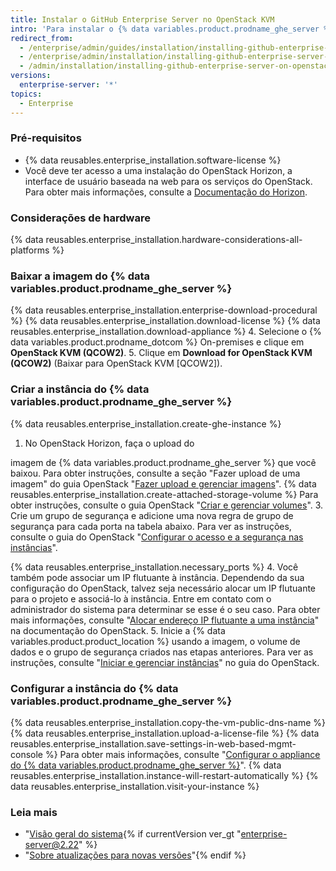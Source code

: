 ```yaml
---
title: Instalar o GitHub Enterprise Server no OpenStack KVM
intro: 'Para instalar o {% data variables.product.prodname_ghe_server %} no OpenStack KVM, você deve ter acesso ao OpenStack e baixar a imagem QCOW2 do {% data variables.product.prodname_ghe_server %}.'
redirect_from:
  - /enterprise/admin/guides/installation/installing-github-enterprise-on-openstack-kvm/
  - /enterprise/admin/installation/installing-github-enterprise-server-on-openstack-kvm
  - /admin/installation/installing-github-enterprise-server-on-openstack-kvm
versions:
  enterprise-server: '*'
topics:
  - Enterprise
---
```

### Pré-requisitos

- {% data reusables.enterprise_installation.software-license %}
- Você deve ter acesso a uma instalação do OpenStack Horizon, a interface de usuário baseada na web para os serviços do OpenStack. Para obter mais informações, consulte a [Documentação do Horizon](https://docs.openstack.org/horizon/latest/).

### Considerações de hardware

{% data reusables.enterprise_installation.hardware-considerations-all-platforms %}

### Baixar a imagem do {% data variables.product.prodname_ghe_server %}

{% data reusables.enterprise_installation.enterprise-download-procedural %}
{% data reusables.enterprise_installation.download-license %}
{% data reusables.enterprise_installation.download-appliance %}
4. Selecione o {% data variables.product.prodname_dotcom %} On-premises e clique em **OpenStack KVM (QCOW2)**.
5. Clique em **Download for OpenStack KVM (QCOW2)** (Baixar para OpenStack KVM [QCOW2]).

### Criar a instância do {% data variables.product.prodname_ghe_server %}

{% data reusables.enterprise_installation.create-ghe-instance %}

1. No OpenStack Horizon, faça o upload do

imagem de {% data variables.product.prodname_ghe_server %} que você baixou. Para obter instruções, consulte a seção "Fazer upload de uma imagem" do guia OpenStack "[Fazer upload e gerenciar imagens](https://docs.openstack.org/horizon/latest/user/manage-images.html)".
{% data reusables.enterprise_installation.create-attached-storage-volume %} Para obter instruções, consulte o guia OpenStack "[Criar e gerenciar volumes](https://docs.openstack.org/horizon/latest/user/manage-volumes.html)".
3. Crie um grupo de segurança e adicione uma nova regra de grupo de segurança para cada porta na tabela abaixo. Para ver as instruções, consulte o guia do OpenStack "[Configurar o acesso e a segurança nas instâncias](https://docs.openstack.org/horizon/latest/user/configure-access-and-security-for-instances.html)".

  {% data reusables.enterprise_installation.necessary_ports %}
4. Você também pode associar um IP flutuante à instância. Dependendo da sua configuração do OpenStack, talvez seja necessário alocar um IP flutuante para o projeto e associá-lo à instância. Entre em contato com o administrador do sistema para determinar se esse é o seu caso. Para obter mais informações, consulte "[Alocar endereço IP flutuante a uma instância](https://docs.openstack.org/horizon/latest/user/configure-access-and-security-for-instances.html#allocate-a-floating-ip-address-to-an-instance)" na documentação do OpenStack.
5. Inicie a {% data variables.product.product_location %} usando a imagem, o volume de dados e o grupo de segurança criados nas etapas anteriores. Para ver as instruções, consulte "[Iniciar e gerenciar instâncias](https://docs.openstack.org/horizon/latest/user/launch-instances.html)" no guia do OpenStack.

### Configurar a instância do {% data variables.product.prodname_ghe_server %}

{% data reusables.enterprise_installation.copy-the-vm-public-dns-name %}
{% data reusables.enterprise_installation.upload-a-license-file %}
{% data reusables.enterprise_installation.save-settings-in-web-based-mgmt-console %} Para obter mais informações, consulte "[Configurar o appliance do {% data variables.product.prodname_ghe_server %}](/enterprise/admin/guides/installation/configuring-the-github-enterprise-server-appliance)".
{% data reusables.enterprise_installation.instance-will-restart-automatically %}
{% data reusables.enterprise_installation.visit-your-instance %}

### Leia mais

- "[Visão geral do sistema](/enterprise/admin/guides/installation/system-overview){% if currentVersion ver_gt "enterprise-server@2.22" %}
- "[Sobre atualizações para novas versões](/admin/overview/about-upgrades-to-new-releases)"{% endif %}
